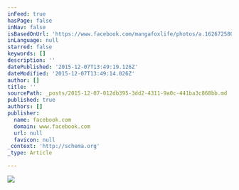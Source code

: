```yaml
---
inFeed: true
hasPage: false
inNav: false
isBasedOnUrl: 'https://www.facebook.com/mangafoxlife/photos/a.162672580452912.41974.105903162796521/992993034087525/?type=3&theater'
inLanguage: null
starred: false
keywords: []
description: ''
datePublished: '2015-12-07T13:49:19.126Z'
dateModified: '2015-12-07T13:49:14.026Z'
author: []
title: ''
sourcePath: _posts/2015-12-07-012db395-3dd2-4311-9a0c-441ba3c868bb.md
published: true
authors: []
publisher:
  name: facebook.com
  domain: www.facebook.com
  url: null
  favicon: null
_context: 'http://schema.org'
_type: Article

---
```

![](https://s3-us-west-2.amazonaws.com/the-grid-img/p/ce0c02c17896a23a953d65516c579b6309898a08.jpg)